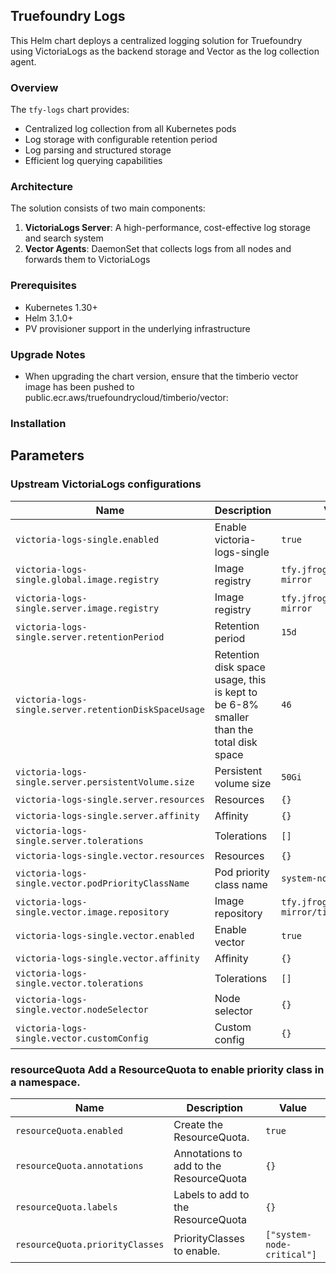 ## Truefoundry Logs 
This Helm chart deploys a centralized logging solution for Truefoundry using VictoriaLogs as the backend storage and Vector as the log collection agent.

### Overview

The `tfy-logs` chart provides:

- Centralized log collection from all Kubernetes pods
- Log storage with configurable retention period
- Log parsing and structured storage
- Efficient log querying capabilities

### Architecture

The solution consists of two main components:

1. **VictoriaLogs Server**: A high-performance, cost-effective log storage and search system
2. **Vector Agents**: DaemonSet that collects logs from all nodes and forwards them to VictoriaLogs

### Prerequisites

- Kubernetes 1.30+
- Helm 3.1.0+
- PV provisioner support in the underlying infrastructure

### Upgrade Notes
- When upgrading the chart version, ensure that the timberio vector image has been pushed to public.ecr.aws/truefoundrycloud/timberio/vector:<version>

### Installation

## Parameters

### Upstream VictoriaLogs configurations

| Name                                                  | Description                                                                           | Value                                     |
| ----------------------------------------------------- | ------------------------------------------------------------------------------------- | ----------------------------------------- |
| `victoria-logs-single.enabled`                        | Enable victoria-logs-single                                                           | `true`                                    |
| `victoria-logs-single.global.image.registry`          | Image registry                                                                        | `tfy.jfrog.io/tfy-mirror`                 |
| `victoria-logs-single.server.image.registry`          | Image registry                                                                        | `tfy.jfrog.io/tfy-mirror`                 |
| `victoria-logs-single.server.retentionPeriod`         | Retention period                                                                      | `15d`                                     |
| `victoria-logs-single.server.retentionDiskSpaceUsage` | Retention disk space usage, this is kept to be 6-8% smaller than the total disk space | `46`                                      |
| `victoria-logs-single.server.persistentVolume.size`   | Persistent volume size                                                                | `50Gi`                                    |
| `victoria-logs-single.server.resources`               | Resources                                                                             | `{}`                                      |
| `victoria-logs-single.server.affinity`                | Affinity                                                                              | `{}`                                      |
| `victoria-logs-single.server.tolerations`             | Tolerations                                                                           | `[]`                                      |
| `victoria-logs-single.vector.resources`               | Resources                                                                             | `{}`                                      |
| `victoria-logs-single.vector.podPriorityClassName`    | Pod priority class name                                                               | `system-node-critical`                    |
| `victoria-logs-single.vector.image.repository`        | Image repository                                                                      | `tfy.jfrog.io/tfy-mirror/timberio/vector` |
| `victoria-logs-single.vector.enabled`                 | Enable vector                                                                         | `true`                                    |
| `victoria-logs-single.vector.affinity`                | Affinity                                                                              | `{}`                                      |
| `victoria-logs-single.vector.tolerations`             | Tolerations                                                                           | `[]`                                      |
| `victoria-logs-single.vector.nodeSelector`            | Node selector                                                                         | `{}`                                      |
| `victoria-logs-single.vector.customConfig`            | Custom config                                                                         | `{}`                                      |

### resourceQuota Add a ResourceQuota to enable priority class in a namespace.

| Name                            | Description                             | Value                      |
| ------------------------------- | --------------------------------------- | -------------------------- |
| `resourceQuota.enabled`         | Create the ResourceQuota.               | `true`                     |
| `resourceQuota.annotations`     | Annotations to add to the ResourceQuota | `{}`                       |
| `resourceQuota.labels`          | Labels to add to the ResourceQuota      | `{}`                       |
| `resourceQuota.priorityClasses` | PriorityClasses to enable.              | `["system-node-critical"]` |
